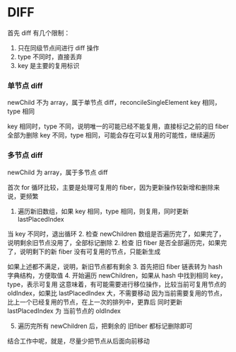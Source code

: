 # DIFF

首先 diff 有几个限制：
1. 只在同级节点间进行 diff 操作
2. type 不同时，直接丢弃
3. key 是主要的复用标识

### 单节点 diff
newChild 不为 array，属于单节点 diff，reconcileSingleElement
key 相同，type 相同

key 相同时，type 不同，说明唯一的可能已经不能复用，直接标记之前的旧 fiber 全部为删除
key 不同，type 相同，可能会存在可以复用的可能性，继续遍历

### 多节点 diff
newChild 为 array，属于多节点 diff

首次 for 循环比较，主要是处理可复用的 fiber，因为更新操作较新增和删除来说，更频繁
1. 遍历新旧数组，如果 key 相同，type 相同，则复用，同时更新 lastPlacedIndex

当 key 不同时，退出循环
2. 检查 newChildren 数组是否遍历完了，如果完了，说明剩余旧节点没用了，全部标记删除
2. 检查 旧 fiber 是否全部遍历完，如果完了，说明剩下的新 fiber 没有可复用的节点，只能新生成

如果上述都不满足，说明，新旧节点都有剩余
3. 首先把旧 fiber 链表转为 hash 字典结构，方便取值
4. 开始遍历 newChildren，如果从 hash 中找到相同 key，type，表示可复用
   这意味着，有可能需要进行移位操作，比较当前可复用节点的 oldIndex，如果比 lastPlacedIndex 大，不需要移动
   因为当前需要复用的节点，比上一个已经复用的节点，在上一次的排列中，更靠后
   同时更新 lastPlacedIndex 为 当前节点的 oldIndex

5. 遍历完所有 newChildren 后，把剩余的 旧fiber 都标记删除即可

结合工作中呢，就是，尽量少把节点从后面向前移动

